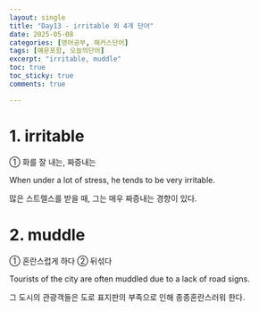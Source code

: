 ```yaml
---
layout: single
title: "Day13 - irritable 외 4개 단어"
date: 2025-05-08
categories: [영어공부, 해커스단어]
tags: [예문포함, 오늘의단어]
excerpt: "irritable, muddle"
toc: true
toc_sticky: true
comments: true

---
```


# 1. irritable
① 화를 잘 내는, 짜증내는

When under a lot of stress, he tends to be very irritable.

많은 스트렐스를 받을 때, 그는 매우 짜증내는 경향이 있다.

# 2. muddle
① 혼란스럽게 하다 ② 뒤섞다

Tourists of the city are often muddled due to a lack of road signs.

그 도시의 관광객들은 도로 표지판의 부족으로 인해 종종혼란스러워 한다.
